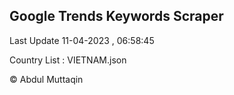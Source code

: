 

## Google Trends Keywords Scraper 
 
Last Update 11-04-2023 , 06:58:45

Country List :
VIETNAM.json



© Abdul Muttaqin 
